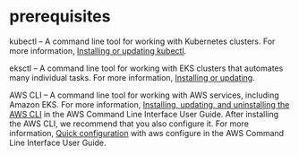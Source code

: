 # prerequisites

kubectl – A command line tool for working with Kubernetes clusters. For more information, 
[Installing or updating kubectl](https://docs.aws.amazon.com/eks/latest/userguide/install-kubectl.html).

eksctl – A command line tool for working with EKS clusters that automates many individual tasks. For more information, 
[Installing or updating](https://docs.aws.amazon.com/eks/latest/userguide/eksctl.html).

AWS CLI – A command line tool for working with AWS services, including Amazon EKS. For more information,
[Installing, updating, and uninstalling the AWS CLI]("https://docs.aws.amazon.com/cli/latest/userguide/cli-chap-install.html") 
in the AWS Command Line Interface User Guide. After installing the AWS CLI, we recommend that you also configure it. For more information,
[Quick configuration]("https://docs.aws.amazon.com/cli/latest/userguide/cli-configure-quickstart.html#cli-configure-quickstart-config") with aws configure in the AWS Command Line Interface User Guide.
